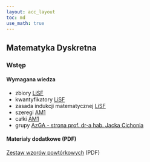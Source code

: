 ```yaml
---
layout: acc_layout
toc: md
use_math: true
---
```


Matematyka Dyskretna
---

### Wstęp


#### Wymagana wiedza
* zbiory [LiSF](https://rzs.edu.pl/sems/sem1/lisf/zbiory/)
* kwantyfikatory [LiSF](https://rzs.edu.pl/sems/sem1/lisf/kwantyfikatory/)
* zasada indukcji matematycznej [LiSF](https://rzs.edu.pl/sems/sem1/lisf/indukcja/)
* szeregi [AM1](https://rzs.edu.pl/sems/sem1/am1/szer_licz/)
* całki [AM1](https://rzs.edu.pl/sems/sem1/am1/calki/)
* grupy [AzGA - strona prof. dr-a hab. Jacka Cichonia](http://cs.pwr.edu.pl/cichon/2017_18_a/Algebra01.php)

#### Materiały dodatkowe (PDF)
<a href="{{ site.baseurl }}/pdfs/sem2/dyskretna-zagadnienia.pdf">Zestaw wzorów powtórkowych</a> (PDF)
